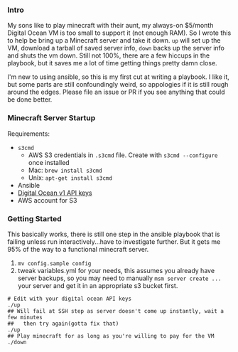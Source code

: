 ### Intro
My sons like to play minecraft with their aunt, my always-on $5/month Digital Ocean VM is too small to support it (not enough RAM). So I wrote this to help be bring up a Minecraft server and take it down.  `up` will set up the VM, download a tarball of saved server info, `down` backs up the server info and shuts the vm down. Still not 100%, there are a few hiccups in the playbook, but it saves me a lot of time getting things pretty damn close.

I'm new to using ansible, so this is my first cut at writing a playbook. I like it, but some parts are still confoundingly weird, so appologies if it is still rough around the edges. Please file an issue or PR if you see anything that could be done better.

### Minecraft Server Startup
Requirements:
* `s3cmd`
  * AWS S3 credentials in `.s3cmd` file. Create with `s3cmd --configure` once installed
  * Mac: `brew install s3cmd`
  * Unix: `apt-get install s3cmd`
* Ansible
* [Digital Ocean v1 API keys](https://www.digitalocean.com/community/tutorials/how-to-use-the-digitalocean-api-deprecated)
* AWS account for S3


### Getting Started
This basically works, there is still one step in the ansible playbook that is failing unless run interactively...have to investigate further. But it gets me 95% of the way to a functional minecraft server.
1. `mv config.sample config`
2. tweak variables.yml for your needs, this assumes you already have server backups, so you may need to manually `msm server create ...` your server and get it in an appropriate s3 bucket first.


```
# Edit with your digital ocean API keys
./up
## Will fail at SSH step as server doesn't come up instantly, wait a few minutes 
##   then try again(gotta fix that)
./up
## Play minecraft for as long as you're willing to pay for the VM
./down
```

